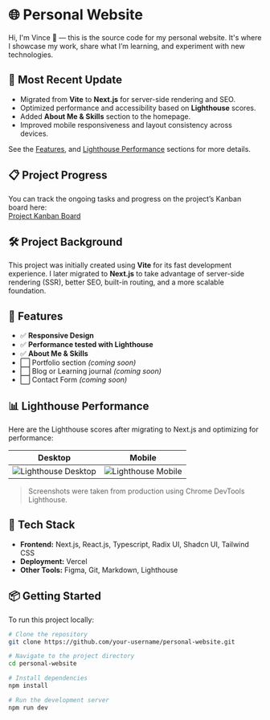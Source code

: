 # 🌐 Personal Website

Hi, I'm Vince 👋 — this is the source code for my personal website. It's where I showcase my work, share what I’m learning, and experiment with new technologies.

## 📌 Most Recent Update

- Migrated from **Vite** to **Next.js** for server-side rendering and SEO.
- Optimized performance and accessibility based on **Lighthouse** scores.
- Added **About Me & Skills** section to the homepage.
- Improved mobile responsiveness and layout consistency across devices.

See the  [Features](#features), and [Lighthouse Performance](#lighthouse-performance) sections for more details.

## 📋 Project Progress

You can track the ongoing tasks and progress on the project’s Kanban board here:  
<a href="https://github.com/users/vincejosephladrera/projects/5" target="_blank" rel="noopener noreferrer">Project Kanban Board</a>

## 🛠 Project Background

This project was initially created using **Vite** for its fast development experience. I later migrated to **Next.js** to take advantage of server-side rendering (SSR), better SEO, built-in routing, and a more scalable foundation.

## 🚀 Features

- ✅ **Responsive Design**
- ✅ **Performance tested with Lighthouse**
- ✅ **About Me & Skills**
- ⬜ Portfolio section *(coming soon)*
- ⬜ Blog or Learning journal *(coming soon)*
- ⬜ Contact Form *(coming soon)*

## 📊 Lighthouse Performance

Here are the Lighthouse scores after migrating to Next.js and optimizing for performance:

| Desktop | Mobile |
|---------|--------|
| ![Lighthouse Desktop](https://github.com/user-attachments/assets/da8efaaf-c90c-44e2-97b0-33a38656c405) | ![Lighthouse Mobile](https://github.com/user-attachments/assets/78cc126b-f00f-4af5-8b22-a571d439f819) |

> Screenshots were taken from production using Chrome DevTools Lighthouse.

## 🧰 Tech Stack

- **Frontend:** Next.js, React.js, Typescript, Radix UI, Shadcn UI, Tailwind CSS
- **Deployment:** Vercel  
- **Other Tools:** Figma, Git, Markdown, Lighthouse

## 📦 Getting Started

To run this project locally:

```bash
# Clone the repository
git clone https://github.com/your-username/personal-website.git

# Navigate to the project directory
cd personal-website

# Install dependencies
npm install

# Run the development server
npm run dev
